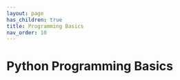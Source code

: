 ```yaml
---
layout: page
has_children: true
title: Programming Basics
nav_order: 10
---
```

# Python Programming Basics